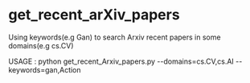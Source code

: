 # get_recent_arXiv_papers
Using keywords(e.g Gan) to search Arxiv recent papers in some domains(e.g cs.CV) 

USAGE : python get_recent_Arxiv_papers.py --domains=cs.CV,cs.AI --keywords=gan,Action
